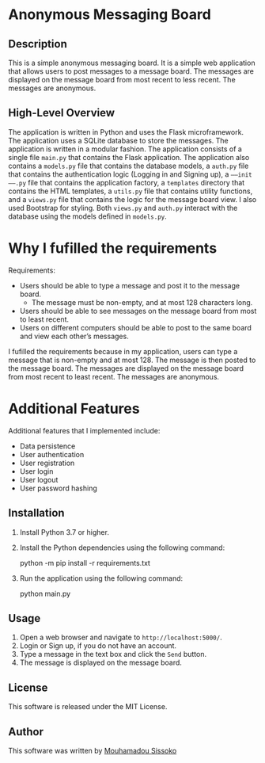 # Anonymous Messaging Board

## Description

This is a simple anonymous messaging board. It is a simple web application that allows users to post messages to a
message board. The messages are displayed on the message board from most recent to less recent. The messages are
anonymous. 

## High-Level Overview

The application is written in Python and uses the Flask microframework. The application uses a SQLite database to
store the messages. The application is written in a modular fashion. The application consists of a single file
`main.py` that contains the Flask application. The application also contains a `models.py` file that contains the
database models, a `auth.py` file that contains the authentication logic (Logging in and Signing up), a `——init——.py` file that contains the
application factory, a `templates` directory that contains the HTML templates, a `utils.py` file that contains
utility functions, and a `views.py` file that contains the logic for the message board view. I also used Bootstrap for
styling. Both `views.py` and `auth.py` interact with the database using the models defined in `models.py`.

# Why I fufilled the requirements

Requirements:
* Users should be able to type a message and post it to the message board.
  * The message must be non-empty, and at most 128 characters long.
* Users should be able to see messages on the message board from most to least recent.
* Users on different computers should be able to post to the same board and view each other’s messages.

I fufilled the requirements because in my application, users can type a message that is non-empty and at most 128. The
message is then posted to the message board. The messages are displayed on the message board from most recent to least recent.
The messages are anonymous.

# Additional Features
Additional features that I implemented include:
* Data persistence
* User authentication
* User registration
* User login
* User logout
* User password hashing
## Installation

1. Install Python 3.7 or higher.
2. Install the Python dependencies using the following command:

    python -m pip install -r requirements.txt

3. Run the application using the following command:

    python main.py

## Usage

1. Open a web browser and navigate to `http://localhost:5000/`.
2. Login or Sign up, if you do not have an account.
3. Type a message in the text box and click the `Send` button.
4. The message is displayed on the message board.

## License

This software is released under the MIT License.

## Author

This software was written by [Mouhamadou Sissoko](mailto:mouhamadou708@gmail.com)
